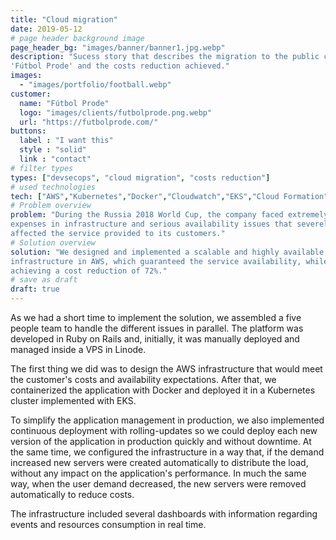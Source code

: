 ```yaml
---
title: "Cloud migration"
date: 2019-05-12
# page header background image
page_header_bg: "images/banner/banner1.jpg.webp"
description: "Sucess story that describes the migration to the public cloud of
'Fútbol Prode' and the costs reduction achieved."
images: 
  - "images/portfolio/football.webp"
customer:
  name: "Fútbol Prode"
  logo: "images/clients/futbolprode.png.webp"
  url: "https://futbolprode.com/"
buttons:
  label : "I want this"
  style : "solid"
  link : "contact"
# filter types
types: ["devsecops", "cloud migration", "costs reduction"]
# used technologies
tech: ["AWS","Kubernetes","Docker","Cloudwatch","EKS","Cloud Formation"]
# Problem overview
problem: "During the Russia 2018 World Cup, the company faced extremely high
expenses in infrastructure and serious availability issues that severely
affected the service provided to its customers."
# Solution overview
solution: "We designed and implemented a scalable and highly available
infrastructure in AWS, which guaranteed the service availability, while
achieving a cost reduction of 72%."
# save as draft
draft: true
---
```


As we had a short time to implement the solution, we assembled a five people
team to handle the different issues in parallel. The platform was developed in
Ruby on Rails and, initially, it was manually deployed and managed inside a VPS
in Linode.

The first thing we did was to design the AWS infrastructure that would meet the
customer's costs and availability expectations. After that, we containerized the
application with Docker and deployed it in a Kubernetes cluster implemented with
EKS.

To simplify the application management in production, we also implemented
continuous deployment with rolling-updates so we could deploy each new version
of the application in production quickly and without downtime. At the same time,
we configured the infrastructure in a way that, if the demand increased new
servers were created automatically to distribute the load, without any
impact on the application's performance. In much the same way, when the user
demand decreased, the new servers were removed automatically to reduce costs.

The infrastructure included several dashboards with information regarding events
and resources consumption in real time.
